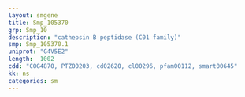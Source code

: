 ```yaml
---
layout: smgene
title: Smp_105370
grp: Smp_10
description: "cathepsin B peptidase (C01 family)"
smp: Smp_105370.1
uniprot: "G4V5E2"
length:  1002
cdd: "COG4870, PTZ00203, cd02620, cl00296, pfam00112, smart00645"
kk: ns
categories: sm
---
```


